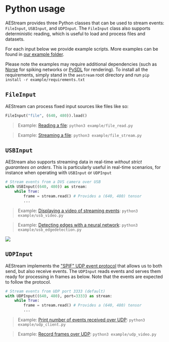 # Python usage

AEStream provides three Python classes that can be used to stream events: `FileInput`, `USBInput`, and `UDPInput`. The `FileInput` class also supports deterministic reading, which is useful to load and process files and datasets.

For each input below we provide example scripts. 
More examples can be found in [our example folder](https://github.com/aestream/aestream/tree/master/example).

Please note the examples may require additional dependencies (such as [Norse](https://github.com/norse/norse) for spiking networks or [PySDL](https://github.com/py-sdl/py-sdl2) for rendering). To install all the requirements, simply stand in the `aestream` root directory and run `pip install -r example/requirements.txt`

## `FileInput`

AEStream can process fixed input sources like files like so:

```python
FileInput("file", (640, 480)).load()
```

> Example: [Reading a file](https://github.com/aestream/aestream/blob/main/example/file_read.py): `python3 example/file_read.py`

> Example: [Streaming a file](https://github.com/aestream/aestream/blob/main/example/file_stream.py): `python3 example/file_stream.py`

## `USBInput`

AEStream also supports streaming data in real-time *without strict guarantees on orders*. 
This is particularly useful in real-time scenarios, for instance when operating with `USBInput` or `UDPInput`

```python
# Stream events from a DVS camera over USB
with USBInput((640, 480)) as stream:
    while True:
        frame = stream.read() # Provides a (640, 480) tensor
        ...
```

> Example: [Displaying a video of streaming events](https://github.com/aestream/aestream/blob/main/example/usb_video.py): `python3 example/usb_video.py`

> Example: [Detecting edges with a neural network](https://github.com/aestream/aestream/blob/main/example/usb_edgedetection.py): `python3 example/usb_edgedetection.py`

![](../example/usb_edgedetection.gif)

## `UDPInput`

AEStream implements the ["SPIF" UDP event protocol](https://github.com/SpiNNakerManchester/spif/tree/master/spiffer) that allows us to both send, but also receive events. The `UDPInput` reads events and serves them ready for processing in frames as below. Note that the events are expected to follow the protocol.

```python
# Stream events from UDP port 3333 (default)
with UDPInput((640, 480), port=3333) as stream:
    while True:
        frame = stream.read() # Provides a (640, 480) tensor
        ...
```

> Example: [Print number of events received over UDP](https://github.com/aestream/aestream/blob/main/example/udp_client.py): `python3 example/udp_client.py`

> Example: [Record frames over UDP](https://github.com/aestream/aestream/blob/main/example/udp_video.py): `python3 example/udp_video.py`